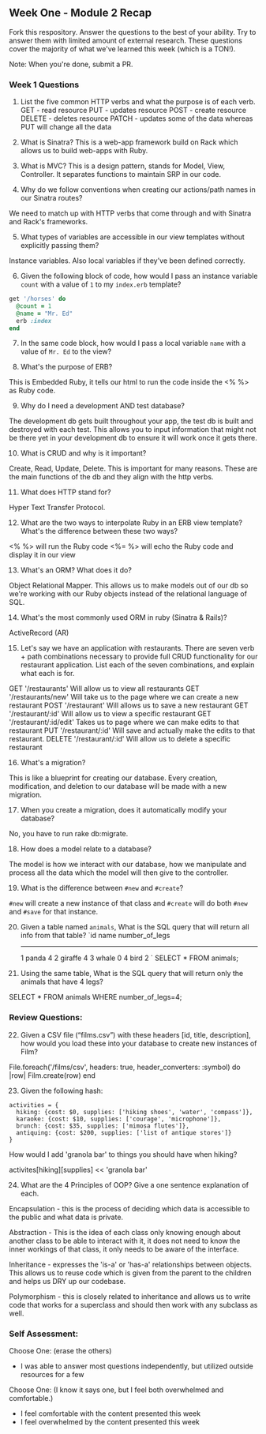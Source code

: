 ## Week One - Module 2 Recap

Fork this respository. Answer the questions to the best of your ability. Try to answer them with limited amount of external research. These questions cover the majority of what we've learned this week (which is a TON!).

Note: When you're done, submit a PR.

### Week 1 Questions

1. List the five common HTTP verbs and what the purpose is of each verb.
GET - read resource
PUT - updates resource
POST - create resource
DELETE - deletes resource
PATCH - updates some of the data whereas PUT will change all the data

2. What is Sinatra?
This is a web-app framework build on Rack which allows us to build web-apps with
Ruby.

3. What is MVC?
This is a design pattern, stands for Model, View, Controller. It separates functions
to maintain SRP in our code.

4. Why do we follow conventions when creating our actions/path names in our Sinatra routes?

We need to match up with HTTP verbs that come through and with Sinatra and Rack's frameworks.

5. What types of variables are accessible in our view templates without explicitly passing them?

Instance variables.  Also local variables if they've been defined correctly.


6. Given the following block of code, how would I pass an instance variable `count` with a value of `1` to my `index.erb` template?

  ```ruby
  get '/horses' do
    @count = 1
    @name = "Mr. Ed"
    erb :index
  end
  ```

7. In the same code block, how would I pass a local variable `name` with a value of `Mr. Ed` to the view?

8. What's the purpose of ERB?

This is Embedded Ruby, it tells our html to run the code inside the <% %> as Ruby code.

9. Why do I need a development AND test database?

The development db gets built throughout your app, the test db is built and destroyed
with each test.  This allows you to input information that might not be there yet
in your development db to ensure it will work once it gets there.

10. What is CRUD and why is it important?

Create, Read, Update, Delete.  This is important for many reasons. These are the main functions
of the db and they align with the http verbs.

11. What does HTTP stand for?

Hyper Text Transfer Protocol.

12. What are the two ways to interpolate Ruby in an ERB view template? What's the difference between these two ways?

<% %> will run the Ruby code
<%= %> will echo the Ruby code and display it in our view

13. What's an ORM? What does it do?

Object Relational Mapper. This allows us to make models out of our db so we're working with
our Ruby objects instead of the relational language of SQL.

14. What's the most commonly used ORM in ruby (Sinatra & Rails)?

ActiveRecord (AR)

15. Let's say we have an application with restaurants. There are seven verb + path combinations necessary to provide full CRUD functionality for our restaurant application. List each of the seven combinations, and explain what each is for.

GET '/restaurants' Will allow us to view all restaurants
GET '/restaurants/new' Will take us to the page where we can create a new restaurant
POST '/restaurant' Will allows us to save a new restaurant
GET '/restaurant/:id' Will allow us to view a specific restaurant
GET '/restaurant/:id/edit' Takes us to page where we can make edits to that restaurant
PUT '/restaurant/:id' Will save and actually make the edits to that restaurant.
DELETE '/restaurant/:id' Will allow us to delete a specific restaurant


16. What's a migration?

This is like a blueprint for creating our database.  Every creation, modification, and deletion to our database will be made with a new migration.

17. When you create a migration, does it automatically modify your database?

No, you have to run rake db:migrate.

18. How does a model relate to a database?

The model is how we interact with our database, how we manipulate and process all the data which the model will then give to the controller.

19. What is the difference between `#new` and `#create`?

`#new` will create a new instance of that class and `#create` will do both
`#new` and `#save` for that instance.

20. Given a table named `animals`, What is the SQL query that will return all info from that table?
    `id     name        number_of_legs
    -----   ------      --------------
      1     panda       4
      2     giraffe     4
      3     whale       0
      4     bird        2
    `
SELECT * FROM animals;


21. Using the same table, What is the SQL query that will return only the animals that have 4 legs?

SELECT * FROM animals WHERE number_of_legs=4;


### Review Questions:  
22. Given a CSV file (“films.csv”) with these headers [id, title, description], how would you load these into your database to create new instances of Film?  

File.foreach('/films/csv', headers: true, header_converters: :symbol) do |row|
  Film.create(row)
end


23. Given the following hash:
```
activities = {
  hiking: {cost: $0, supplies: ['hiking shoes', 'water', 'compass']},
  karaoke: {cost: $10, supplies: ['courage', 'microphone']},
  brunch: {cost: $35, supplies: ['mimosa flutes']},
  antiquing: {cost: $200, supplies: ['list of antique stores']}
}
```
How would I add 'granola bar' to things you should have when hiking?

activites[hiking][supplies] << 'granola bar'

24. What are the 4 Principles of OOP? Give a one sentence explanation of each.

Encapsulation - this is the process of deciding which data is accessible to
the public and what data is private.

Abstraction - This is the idea of each class only knowing enough about another
class to be able to interact with it, it does not need to know the inner workings
of that class, it only needs to be aware of the interface.

Inheritance - expresses the 'is-a' or 'has-a' relationships between objects. This
allows us to reuse code which is given from the parent to the children and helps
us DRY up our codebase.

Polymorphism - this is closely related to inheritance and allows us to write
code that works for a superclass and should then work with any subclass as well.


### Self Assessment:
Choose One: (erase the others)
* I was able to answer most questions independently, but utilized outside resources for a few

Choose One:
(I know it says one, but I feel both overwhelmed and comfortable.)
* I feel comfortable with the content presented this week
* I feel overwhelmed by the content presented this week
